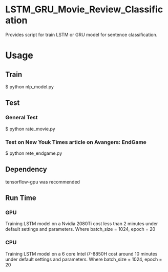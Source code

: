 # LSTM_GRU_Movie_Review_Classification
Provides script for train LSTM or GRU model for sentence classification.


# Usage
## Train
$ python nlp_model.py

## Test
### General Test
$ python rate_movie.py

### Test on New Youk Times article on Avangers: EndGame
$ python rete_endgame.py

## Dependency
tensorflow-gpu was recommended

## Run Time
### GPU
Training LSTM model on a Nvidia 2080Ti cost less than 2 minutes under default settings and parameters. Where batch_size = 1024, epoch = 20

### CPU
Training LSTM model on a 6 core Intel i7-8850H cost around 10 minutes under default settings and parameters. Where batch_size = 1024, epoch = 20
